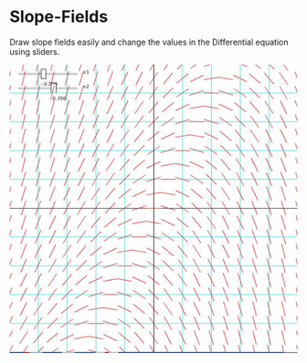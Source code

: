 # Slope-Fields

Draw slope fields easily and change the values in the Differential equation using sliders.

<img src="slopefield.jpg">
